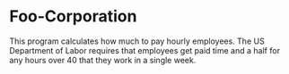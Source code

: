 # Foo-Corporation
This program calculates how much to pay hourly employees. The US Department of Labor requires that employees get paid time and a half for any hours over 40 that they work in a single week.
